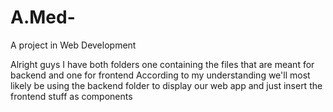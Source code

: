 # A.Med-
A project in Web Development 

Alright guys I have both folders one containing the files that are meant for backend and one for frontend
According to my understanding we'll most likely be using the backend folder to display our web app
and just insert the frontend stuff as components 


